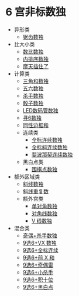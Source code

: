 # 6 宫非标数独

* 异形类
    * [锯齿数独](异形类/锯齿数独.md)
* 比大小类
    * [数比数独](比大小类/数比数独.md)
    * [内排序数独](比大小类/内排序数独.md)
    * [摩天挡住了](比大小类/摩天挡住了.md)
* 计算类
    * [三角和数独](计算类/三角和数独.md)
    * [五六数独](计算类/五六数独.md)
    * [杀手数独](计算类/杀手数独.md)
    * [骰子数独](计算类/骰子数独.md)
    * [LED数码管数独](计算类/LED数码管数独.md)
    * [寻6数独](计算类/寻6数独.md)
    * [同性边框和](计算类/同性边框和.md)
    * 连续类
        * [全标连续数独](计算类/连续类/全标连续数独.md)
        * [全标斜连续数独](计算类/连续类/全标斜连续数独.md)
        * [斐波那契连续数独](计算类/连续类/斐波那契连续数独.md)
    * 黑白点类
        * [围棋点数独](计算类/黑白点类/围棋点数独.md)
* 额外区域类
    * [斜线数独](额外区域类/斜线数独.md)
    * [斜线重复数](额外区域类/斜线重复数.md)
    * 额外宫类
        * [单对角数独](额外区域类/额外宫类/单对角数独.md)
        * [对角线数独](额外区域类/额外宫类/对角线数独.md)
        * [V 线数独](额外区域类/额外宫类/V%20线数独.md)
* 混合类
  * [奇偶+杀手数独](混合类/奇偶+杀手数独.md)
  * [9选6+VX 数独](混合类/9选6+VX%20数独.md)
  * [9选6+全标连续](混合类/9选6+全标连续.md)
  * [9选6+前 X 和](混合类/9选6+前%20X%20和.md)
  * [9选6+奇偶雷](混合类/9选6+奇偶雷.md)
  * [9选6+小杀手](混合类/9选6+小杀手.md)
  * [9选6+积十位](混合类/9选6+积十位.md)
  * [9选6+黑白点](混合类/9选6+黑白点.md)
